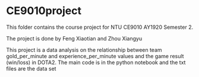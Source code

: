 # CE9010project
This folder contains the course project for NTU CE9010 AY1920 Semester 2.

The project is done by Feng Xiaotian and Zhou Xiangyu

This project is a data analysis on the relationship between team gold_per_minute and experience_per_minute values and the game result (win/loss) in DOTA2. The main code is in the python notebook and the txt files are the data set
